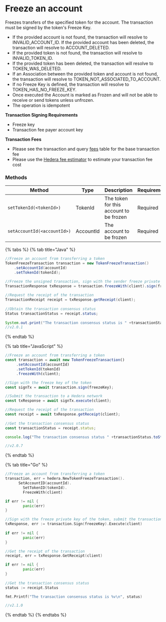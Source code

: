 # Freeze an account

Freezes transfers of the specified token for the account. The transaction must be signed by the token's Freeze Key.

* If the provided account is not found, the transaction will resolve to INVALID\_ACCOUNT\_ID. If the provided account has been deleted, the transaction will resolve to ACCOUNT\_DELETED.
* If the provided token is not found, the transaction will resolve to INVALID\_TOKEN\_ID.
* If the provided token has been deleted, the transaction will resolve to TOKEN\_WAS\_DELETED.
* If an Association between the provided token and account is not found, the transaction will resolve to TOKEN\_NOT\_ASSOCIATED\_TO\_ACCOUNT.
* If no Freeze Key is defined, the transaction will resolve to TOKEN\_HAS\_NO\_FREEZE\_KEY.
* Once executed the Account is marked as Frozen and will not be able to receive or send tokens unless unfrozen.
* The operation is idempotent

**Transaction Signing Requirements**

* Freeze key
* Transaction fee payer account key

**Transaction Fees**

* Please see the transaction and query [fees](../../../networks/mainnet/fees/#transaction-and-query-fees) table for the base transaction fee
* Please use the [Hedera fee estimator](https://hedera.com/fees) to estimate your transaction fee cost

### Methods

| Method                      | Type      | Description                             | Requirement |
| --------------------------- | --------- | --------------------------------------- | ----------- |
| `setTokenId(<tokenId>)`     | TokenId   | The token for this account to be frozen | Required    |
| `setAccountId(<accountId>)` | AccountId | The account to be frozen                | Required    |

{% tabs %}
{% tab title="Java" %}
```java
//Freeze an account from transferring a token
TokenFreezeTransaction transaction = new TokenFreezeTransaction()
    .setAccountId(accountId)
    .setTokenId(tokenId);

//Freeze the unsigned transaction, sign with the sender freeze private key of the token, submit the transaction to a Hedera network
TransactionResponse txResponse = transaction.freezeWith(client).sign(freezeKey).execute(client);
    
//Request the receipt of the transaction
TransactionReceipt receipt = txResponse.getReceipt(client);
    
//Obtain the transaction consensus status
Status transactionStatus = receipt.status;
    
System.out.print("The transaction consensus status is " +transactionStatus);
//v2.0.1
```
{% endtab %}

{% tab title="JavaScript" %}
```javascript
//Freeze an account from transferring a token
const transaction = await new TokenFreezeTransaction()
     .setAccountId(accountId)
     .setTokenId(tokenId)
     .freezeWith(client);

//Sign with the freeze key of the token 
const signTx = await transaction.sign(freezeKey);

//Submit the transaction to a Hedera network    
const txResponse = await signTx.execute(client);

//Request the receipt of the transaction
const receipt = await txResponse.getReceipt(client);
    
//Get the transaction consensus status
const transactionStatus = receipt.status;

console.log("The transaction consensus status " +transactionStatus.toString());

//v2.0.7
```
{% endtab %}

{% tab title="Go" %}
```go
//Freeze an account from transferring a token
transaction, err = hedera.NewTokenFreezeTransaction().
	  SetAccountID(accountId).
		SetTokenID(tokenId).
		FreezeWith(client)

if err != nil {
		panic(err)
}

//Sign with the freeze private key of the token, submit the transaction to a Hedera network
txResponse, err := transaction.Sign(freezeKey).Execute(client)
		
if err != nil {
		panic(err)
}

//Get the receipt of the transaction
receipt, err = txResponse.GetReceipt(client)

if err != nil {
		panic(err)
}
	
//Get the transaction consensus status
status := receipt.Status

fmt.Printf("The transaction consensus status is %v\n", status)

//v2.1.0
```
{% endtab %}
{% endtabs %}
